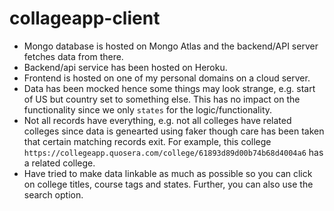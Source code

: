 # collageapp-client

* Mongo database is hosted on Mongo Atlas and the backend/API server fetches data from there.
* Backend/api service has been hosted on Heroku.
* Frontend is hosted on one of my personal domains on a cloud server.
* Data has been mocked hence some things may look strange, e.g. start of US but country set to something else. This has no impact on the functionality since we only `states` for the logic/functionality.
* Not all records have everything, e.g. not all colleges have related colleges since data is genearted using faker though care has been taken that certain matching records exit. For example, this college `https://collegeapp.quosera.com/college/61893d89d00b74b68d4004a6` has a related college.
* Have tried to make data linkable as much as possible so you can click on college titles, course tags and states. Further, you can also use the search option.
